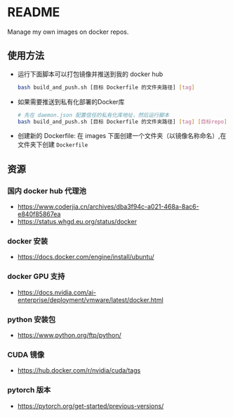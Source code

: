 # README

Manage my own images on docker repos.

## 使用方法

- 运行下面脚本可以打包镜像并推送到我的 docker hub

    ```sh
    bash build_and_push.sh [目标 Dockerfile 的文件夹路径] [tag]
    ```

- 如果需要推送到私有化部署的Docker库

    ```sh
    # 先在 daemon.json 配置信任的私有化库地址，然后运行脚本
    bash build_and_push.sh [目标 Dockerfile 的文件夹路径] [tag] [目标repo]
    ```

- 创建新的 Dockerfile: 在 images 下面创建一个文件夹（以镜像名称命名）,在文件夹下创建 `Dockerfile`

## 资源

### 国内 docker hub 代理池

- <https://www.coderjia.cn/archives/dba3f94c-a021-468a-8ac6-e840f85867ea>
- <https://status.whgd.eu.org/status/docker>

### docker 安装

- <https://docs.docker.com/engine/install/ubuntu/>

### docker GPU 支持

- <https://docs.nvidia.com/ai-enterprise/deployment/vmware/latest/docker.html>

### python 安装包

- <https://www.python.org/ftp/python/>

### CUDA 镜像

- <https://hub.docker.com/r/nvidia/cuda/tags>

### pytorch 版本

- <https://pytorch.org/get-started/previous-versions/>
